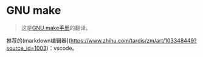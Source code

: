 # GNU make

> 这是[GNU make手册](https://www.gnu.org/software/make/manual/html_node/index.html)的翻译。

推荐的(markdown编辑器](https://www.zhihu.com/tardis/zm/art/103348449?source_id=1003)：vscode。
